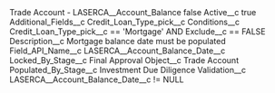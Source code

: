 <?xml version="1.0" encoding="UTF-8"?>
<CustomMetadata xmlns="http://soap.sforce.com/2006/04/metadata" xmlns:xsi="http://www.w3.org/2001/XMLSchema-instance" xmlns:xsd="http://www.w3.org/2001/XMLSchema">
    <label>Trade Account - LASERCA__Account_Balance</label>
    <protected>false</protected>
    <values>
        <field>Active__c</field>
        <value xsi:type="xsd:boolean">true</value>
    </values>
    <values>
        <field>Additional_Fields__c</field>
        <value xsi:type="xsd:string">Credit_Loan_Type_pick__c</value>
    </values>
    <values>
        <field>Conditions__c</field>
        <value xsi:type="xsd:string">Credit_Loan_Type_pick__c == &apos;Mortgage&apos; AND Exclude__c == FALSE</value>
    </values>
    <values>
        <field>Description__c</field>
        <value xsi:type="xsd:string">Mortgage balance date must be populated</value>
    </values>
    <values>
        <field>Field_API_Name__c</field>
        <value xsi:type="xsd:string">LASERCA__Account_Balance_Date__c</value>
    </values>
    <values>
        <field>Locked_By_Stage__c</field>
        <value xsi:type="xsd:string">Final Approval</value>
    </values>
    <values>
        <field>Object__c</field>
        <value xsi:type="xsd:string">Trade Account</value>
    </values>
    <values>
        <field>Populated_By_Stage__c</field>
        <value xsi:type="xsd:string">Investment Due Diligence</value>
    </values>
    <values>
        <field>Validation__c</field>
        <value xsi:type="xsd:string">LASERCA__Account_Balance_Date__c != NULL</value>
    </values>
</CustomMetadata>
